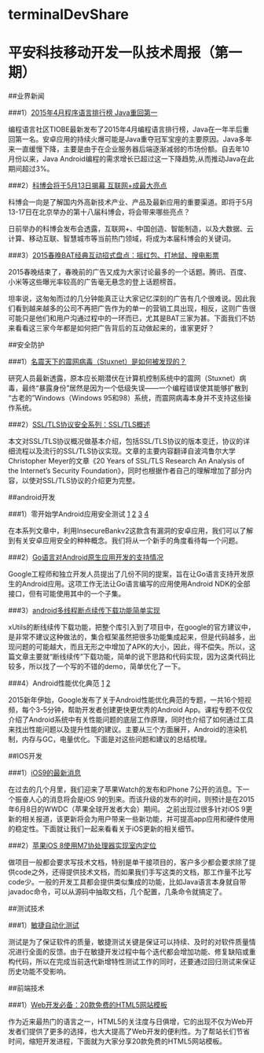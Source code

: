 # terminalDevShare
# 平安科技移动开发一队技术周报（第一期）

##业界新闻

###1）[2015年4月程序语言排行榜 Java重回第一](http://www.ithtw.com/2817.html)

编程语言社区TIOBE最新发布了2015年4月编程语言排行榜，Java在一年半后重回第一名。安卓应用的持续火爆可能是Java重夺冠军宝座的主要原因。Java多年来一直缓慢下降，主要是由于在企业服务器后端逐渐减弱的市场份额。自去年10月份以来，Java Android编程的需求增长已超过这一下降趋势,从而推动Java在此期间超过3%。

###2）[科博会将于5月13日揭幕 互联网+成最大亮点](http://www.doit.com.cn/article/0430288272.html)

科博会一向是了解国内外高新技术产业、产品及最新应用的重要渠道。即将于5月13-17日在北京举办的第十八届科博会，将会带来哪些亮点？

日前举办的科博会发布会透露，互联网+、中国创造、智能制造，以及大数据、云计算、移动互联、智慧城市等当前热门领域，将成为本届科博会的关键词。

###3）[2015春晚BAT经典互动招式盘点：摇红包、打地鼠、搜电影票](http://www.iterduo.com/0219-bat.html)

2015春晚结束了，春晚前的广告又成为大家讨论最多的一个话题。腾讯、百度、小米等这些曝光率较高的广告毫无悬念的登上话题榜首。

坦率说，这匆匆而过的几分钟能真正让大家记忆深刻的广告有几个很难说。因此我们看到越来越多的公司不再把广告作为的单一的营销工具出现，相反，这则广告很可能只是他们和用户沟通过程中的一环而已，尤其是BAT三家为甚。下面我们不妨来看看这三家今年都是如何把广告背后的互动做起来的，谁家更好？

##安全防护

###1）[名震天下的震网病毒（Stuxnet）是如何被发现的？](http://www.freebuf.com/news/65884.html)

研究人员最新透露，原本应长期潜伏在计算机控制系统中的震网（Stuxnet）病毒，最终“暴露身份”居然是因为一个低级失误——一个编程错误使其能够扩散到 “古老的”Windows（Windows 95和98）系统，而震网病毒本身并不支持这些操作系统。

###2）[SSL/TLS协议安全系列：SSL/TLS概述](http://drops.wooyun.org/tips/6002)

本文对SSL/TLS协议概况做基本介绍，包括SSL/TLS协议的版本变迁，协议的详细流程以及流行的SSL/TLS协议实现。文章的主要内容翻译自波鸿鲁尔大学Christopher Meyer的文章《20 Years of SSL/TLS Research An Analysis of the Internet’s Security Foundation》，同时也根据作者自己的理解增加了部分内容，以使对SSL/TLS协议的介绍更为完整。

##android开发

###1）零开始学Android应用安全测试 [1](http://www.freebuf.com/news/special/60154.html)  [2](http://www.freebuf.com/news/special/60481.html)  [3](http://www.freebuf.com/news/special/62750.htmll)  [4](http://www.freebuf.com/news/special/63125.html)

在本系列文章中，利用InsecureBankv2这款含有漏洞的安卓应用，我们可以了解到有关安卓应用安全的种种概念。我们将从一个新手的角度看待每一个问题。

###2）[Go语言对Android原生应用开发的支持情况](http://android.jobbole.com/73125/)

Google工程师和独立开发人员提出了几份不同的提案，旨在让Go语言支持开发原生的Android应用。这项工作无法让Go语言编写的应用使用Android NDK的全部接口，但有可能使用其中的一个子集。

###3）[android多线程断点续传下载功能简单实现](http://www.ithtw.com/2346.html)

xUtils的断线续传下载功能，把整个库引入到了项目中，在google的官方建议中，是非常不建议这种做法的，集合框架虽然把很多功能集成起来，但是代码越多，出现问题的可能越大，而且无形之中增加了APK的大小，因此，得不偿失。所以，这篇文章主要就“断线续传”下载功能，简单的说下思路和代码实现，因为这类代码比较多，所以找了一个写的不错的demo，简单优化了一下。

###4）Android性能优化典范 [1](http://hukai.me/android-performance-patterns) [2](http://android.jobbole.com/80938)

2015新年伊始，Google发布了关于Android性能优化典范的专题，一共16个短视频，每个3-5分钟，帮助开发者创建更快更优秀的Android App。课程专题不仅仅介绍了Android系统中有关性能问题的底层工作原理，同时也介绍了如何通过工具来找出性能问题以及提升性能的建议。主要从三个方面展开，Android的渲染机制，内存与GC，电量优化。下面是对这些问题和建议的总结梳理。

##IOS开发

###1）[iOS9的最新消息](http://tech.qq.com/a/20150508/010988.htm)

在过去的几个月里，我们迎来了苹果Watch的发布和iPhone 7公开的消息。下一个振奋人心的消息将会是iOS 9的到来。而该升级的发布的时间，则预计是在2015年6月8日的WWDC（苹果全球开发者大会）期间。
之前出现过很多针对iOS 9更新的相关报道，该更新将会为用户带来一些新功能，并可提高app应用和硬件使用的稳定性。下面就让我们一起来看看关于iOS更新的相关细节。

###2）[苹果iOS 8使用M7协处理器实现室内定位](http://www.cocoachina.com/apple/20140606/8705.html)

做项目一般都会要求写技术文档，特别是单干接项目的，客户多少都会要求除了提供code之外，还得提供技术文档，而如果我们手写这类的文档，那工作量不比写code少。一般的开发工具都会提供类似集成的功能，比如Java语言本身就自带javadoc命令，可以从源码中抽取文档，几个配置，几条命令就搞定了。

##测试技术

###1）[敏捷自动化测试](http://www.uml.org.cn/Test/201307154.asp)

测试是为了保证软件的质量，敏捷测试关键是保证可以持续、及时的对软件质量情况进行全面的反馈。由于在敏捷开发过程中每个迭代都会增加功能、修复缺陷或重构代码，所以在完成当前迭代新增特性测试工作的同时，还要通过回归测试来保证历史功能不受影响。

##前端技术

###1）[Web开发必备：20款免费的HTML5网站模板](http://www.wljz.top/news/?4321.html)

作为近来最热门的语言之一，HTML5的关注度与日俱增，它的出现不仅为Web开发者们提供了更多的选择，也大大提高了Web开发的便利性。为了帮站长们节省时间，缩短开发进程，下面就为大家分享20款免费的HTML5网站模板。

